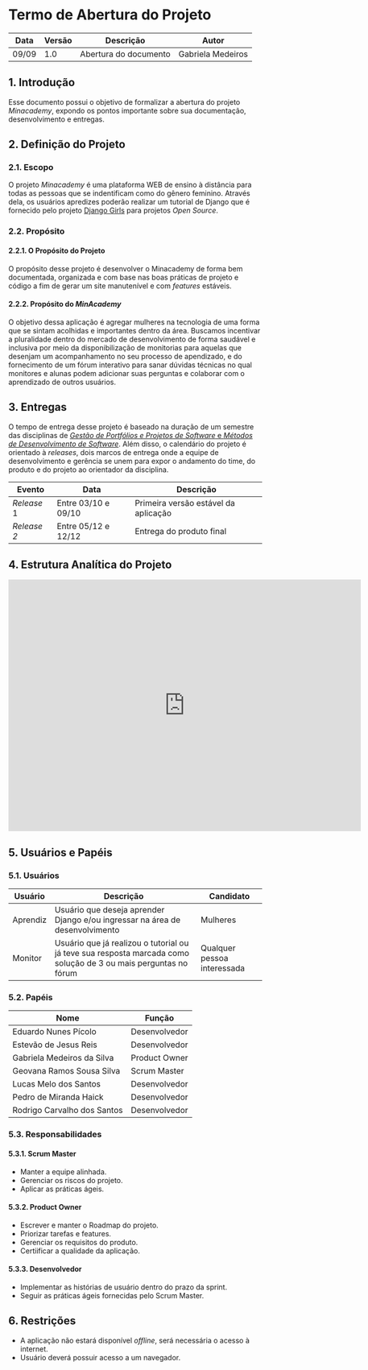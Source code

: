 # Termo de Abertura do Projeto

| Data  | Versão | Descrição             | Autor             |
| ----- | ------ | --------------------- | ----------------- |
| 09/09 | 1.0    | Abertura do documento | Gabriela Medeiros |

## 1. Introdução

Esse documento possui o objetivo de formalizar a abertura do projeto _Minacademy_, expondo os pontos importante sobre sua documentação, desenvolvimento e entregas.

## 2. Definição do Projeto

### 2.1. Escopo

O projeto _Minacademy_ é uma plataforma WEB de ensino à distância para todas as pessoas que se indentificam como do gênero feminino. Através dela, os usuários apredizes poderão realizar um tutorial de Django que é fornecido pelo projeto [Django Girls](https://djangogirls.org/) para projetos _Open Source_.

### 2.2. Propósito

#### 2.2.1. O Propósito do Projeto

O propósito desse projeto é desenvolver o Minacademy de forma bem documentada, organizada e com base nas boas práticas de projeto e código a fim de gerar um site manutenível e com _features_ estáveis.

#### 2.2.2. Propósito do _MinAcademy_

O objetivo dessa aplicação é agregar mulheres na tecnologia de uma forma que se sintam acolhidas e importantes dentro da área.
Buscamos incentivar a pluralidade dentro do mercado de desenvolvimento de forma saudável e inclusiva por meio da disponibilização de monitorias para aquelas que desenjam um acompanhamento no seu processo de apendizado, e do fornecimento de um fórum interativo para sanar dúvidas técnicas no qual monitores e alunas podem adicionar suas perguntas e colaborar com o aprendizado de outros usuários.

## 3. Entregas

O tempo de entrega desse projeto é baseado na duração de um semestre das disciplinas de [_Gestão de Portfólios e Projetos de Software_ e _Métodos de Desenvolvimento de Software_](https://github.com/fga-eps-mds/A-Disciplina/wiki). Além disso, o calendário do projeto é orientado à _releases_, dois marcos de entrega onde a equipe de desenvolvimento e gerência se unem para expor o andamento do time, do produto e do projeto ao orientador da disciplina.

| Evento      | Data                | Descrição                            |
| ----------- | ------------------- | ------------------------------------ |
| _Release_ 1 | Entre 03/10 e 09/10 | Primeira versão estável da aplicação |
| _Release 2_ | Entre 05/12 e 12/12 | Entrega do produto final             |

## 4. Estrutura Analítica do Projeto

<iframe
  frameborder="0"
  style="width:700px;height:500px;"
  src="https://viewer.diagrams.net/?highlight=0000ff&edit=_blank&nav=1&title=EAP#Uhttps%3A%2F%2Fdrive.google.com%2Fuc%3Fid%3D1dA8tdao0JFOYsTkJiQDQSlscOfun9FJL%26export%3Ddownload">
</iframe>

## 5. Usuários e Papéis

### 5.1. Usuários

| Usuário  | Descrição                                                                                                       | Candidato                   |
| -------- | --------------------------------------------------------------------------------------------------------------- | --------------------------- |
| Aprendiz | Usuário que deseja aprender Django e/ou ingressar na área de desenvolvimento                                    | Mulheres                    |
| Monitor  | Usuário que já realizou o tutorial ou já teve sua resposta marcada como solução de 3 ou mais perguntas no fórum | Qualquer pessoa interessada |

### 5.2. Papéis

| Nome                                     | Função        |
| ---------------------------------------- | ------------- |
| Eduardo Nunes Pícolo                     | Desenvolvedor |
| Estevão de Jesus Reis                    | Desenvolvedor |
| Gabriela Medeiros da Silva               | Product Owner |
| Geovana Ramos Sousa Silva                | Scrum Master  |
| Lucas Melo dos Santos                    | Desenvolvedor |
| Pedro de Miranda Haick                   | Desenvolvedor |
| Rodrigo Carvalho dos Santos              | Desenvolvedor |

### 5.3. Responsabilidades

#### 5.3.1. Scrum Master

- Manter a equipe alinhada.
- Gerenciar os riscos do projeto.
- Aplicar as práticas ágeis.

#### 5.3.2. Product Owner

- Escrever e manter o Roadmap do projeto.
- Priorizar tarefas e features.
- Gerenciar os requisitos do produto.
- Certiificar a qualidade da aplicação.

#### 5.3.3. Desenvolvedor

- Implementar as histórias de usuário dentro do prazo da sprint.
- Seguir as práticas ágeis fornecidas pelo Scrum Master.

## 6. Restrições

- A aplicação não estará disponível _offline_, será necessária o acesso à internet.
- Usuário deverá possuir acesso a um navegador.
